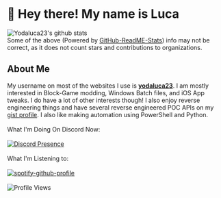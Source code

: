 # 👋 Hey there! My name is Luca<br/>
![Yodaluca23's github stats](https://github-readme-stats-yodaluca23.vercel.app/api?username=yodaluca23&theme=tokyonight&show_icons=true)<br/>
Some of the above (Powered by [GitHub-ReadME-Stats](https://github.com/anuraghazra/github-readme-stats)) info may not be correct, as it does not count stars and contributions to organizations.<br/>

## About Me
My username on most of the websites I use is [**yodaluca23**](https://github.com/yodaluca23). I am mostly interested in Block-Game modding, Windows Batch files, and iOS App tweaks. I do have a lot of other interests though! I also enjoy reverse engineering things and have several reverse engineered POC APIs on my [gist profile](https://gist.github.com/yodaluca23). I also like making automation using PowerShell and Python.<br/>
<br/>
What I'm Doing On Discord Now:<br/><br/>
[![Discord Presence](https://lanyard.cnrad.dev/api/405185762292924417?hideStatus=true&hideDiscrim=true&idleMessage=Guess%20I%27m%20Not%20Doing%20Anything%20On%20Discord%20Right%20Now%2E%2E%2E)](https://github.com/cnrad/lanyard-profile-readme)<br/><br/>
What I'm Listening to:<br/><br/>
[![spotify-github-profile](https://spotify-github-profile.kittinanx.com/api/view?uid=y4rhvf57vokccbuxy68paztss&cover_image=true&theme=natemoo-re&show_offline=true&background_color=121212&interchange=true&bar_color=53b14f&bar_color_cover=true)](https://spotify-github-profile.kittinanx.com/api/view?uid=y4rhvf57vokccbuxy68paztss&redirect=true)<br/><br/>
![Profile Views](https://komarev.com/ghpvc/?username=yodaluca23&color=blue&abbreviated=true)
